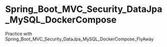 # Spring_Boot_MVC_Security_DataJpa_MySQL_DockerCompose
Practice with Spring_Boot_MVC_Security_DataJpa_MySQL_DockerCompose_FlyAway
